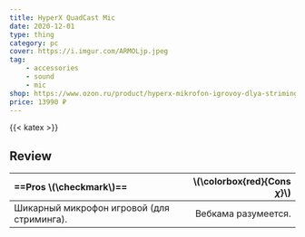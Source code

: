 ```yaml
---
title: HyperX QuadCast Mic
date: 2020-12-01
type: thing
category: pc
cover: https://i.imgur.com/ARMOLjp.jpeg
tag:
    - accessories
    - sound
    - mic
shop: https://www.ozon.ru/product/hyperx-mikrofon-igrovoy-dlya-striminga-quadcast-chernyy-krasnyy-1129091478/
price: 13990 ₽
---
```



{{< katex >}}

## Review

| ==Pros \\(\checkmark\\)==                  | \\(\colorbox{red}{Cons $\chi$}\\) |
| :----------------------------------------- | --------------------------------: |
| Шикарный микрофон игровой (для стриминга). |               Вебкама разумеется. |
